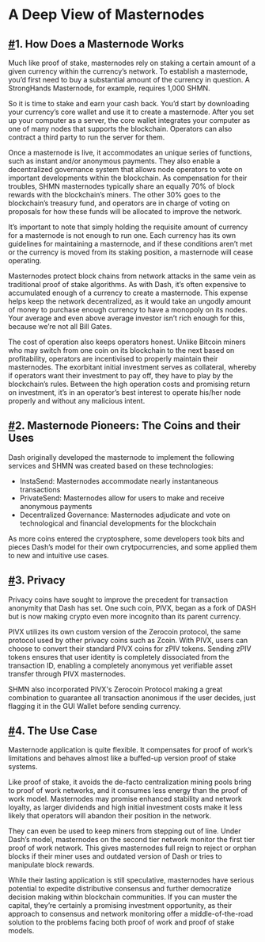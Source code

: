 # A Deep View of Masternodes

## [\#]()1. How Does a Masternode Works

Much like proof of stake, masternodes rely on staking a certain amount of a given currency within the currency’s network. To establish a masternode, you’d first need to buy a substantial amount of the currency in question. A StrongHands Masternode, for example, requires 1,000 SHMN.

So it is time to stake and earn your cash back. You’d start by downloading your currency’s core wallet and use it to create a masternode. After you set up your computer as a server, the core wallet integrates your computer as one of many nodes that supports the blockchain. Operators can also contract a third party to run the server for them.

Once a masternode is live, it accommodates an unique series of functions, such as instant and/or anonymous payments. They also enable a decentralized governance system that allows node operators to vote on important developments within the blockchain. As compensation for their troubles, SHMN masternodes typically share an equally 70% of block rewards with the blockchain’s miners. The other 30% goes to the blockchain’s treasury fund, and operators are in charge of voting on proposals for how these funds will be allocated to improve the network.

It’s important to note that simply holding the requisite amount of currency for a masternode is not enough to run one. Each currency has its own guidelines for maintaining a masternode, and if these conditions aren’t met or the currency is moved from its staking position, a masternode will cease operating.

Masternodes protect block chains from network attacks in the same vein as traditional proof of stake algorithms. As with Dash, it’s often expensive to accumulated enough of a currency to create a masternode. This expense helps keep the network decentralized, as it would take an ungodly amount of money to purchase enough currency to have a monopoly on its nodes. Your average and even above average investor isn’t rich enough for this, because we’re not all Bill Gates.

The cost of operation also keeps operators honest. Unlike Bitcoin miners who may switch from one coin on its blockchain to the next based on profitability, operators are incentivised to properly maintain their masternodes. The exorbitant initial investment serves as collateral, whereby if operators want their investment to pay off, they have to play by the blockchain’s rules. Between the high operation costs and promising return on investment, it’s in an operator’s best interest to operate his/her node properly and without any malicious intent.

## [\#]()2. Masternode Pioneers: The Coins and their Uses

Dash originally developed the masternode to implement the following services and SHMN was created based on these technologies:

* InstaSend: Masternodes accommodate nearly instantaneous transactions
* PrivateSend: Masternodes allow for users to make and receive anonymous payments
* Decentralized Governance: Masternodes adjudicate and vote on technological and financial developments for the blockchain

As more coins entered the cryptosphere, some developers took bits and pieces Dash’s model for their own crytpocurrencies, and some applied them to new and intuitive use cases.

## [\#]()3. Privacy

Privacy coins have sought to improve the precedent for transaction anonymity that Dash has set. One such coin, PIVX, began as a fork of DASH but is now making crypto even more incognito than its parent currency.

PIVX utilizes its own custom version of the Zerocoin protocol, the same protocol used by other privacy coins such as Zcoin. With PIVX, users can choose to convert their standard PIVX coins for zPIV tokens. Sending zPIV tokens ensures that user identity is completely dissociated from the transaction ID, enabling a completely anonymous yet verifiable asset transfer through PIVX masternodes.

SHMN also incorporated PIVX's Zerocoin Protocol making a great combination to guarantee all transaction anonimous if the user decides, just flagging it in the GUI Wallet before sending currency.

## [\#]()4. The Use Case

Masternode application is quite flexible. It compensates for proof of work’s limitations and behaves almost like a buffed-up version proof of stake systems.

Like proof of stake, it avoids the de-facto centralization mining pools bring to proof of work networks, and it consumes less energy than the proof of work model. Masternodes may promise enhanced stability and network loyalty, as larger dividends and high initial investment costs make it less likely that operators will abandon their position in the network.

They can even be used to keep miners from stepping out of line. Under Dash’s model, masternodes on the second tier network monitor the first tier proof of work network. This gives masternodes full reign to reject or orphan blocks if their miner uses and outdated version of Dash or tries to manipulate block rewards.

While their lasting application is still speculative, masternodes have serious potential to expedite distributive consensus and further democratize decision making within blockchain communities. If you can muster the capital, they’re certainly a promising investment opportunity, as their approach to consensus and network monitoring offer a middle-of-the-road solution to the problems facing both proof of work and proof of stake models.

